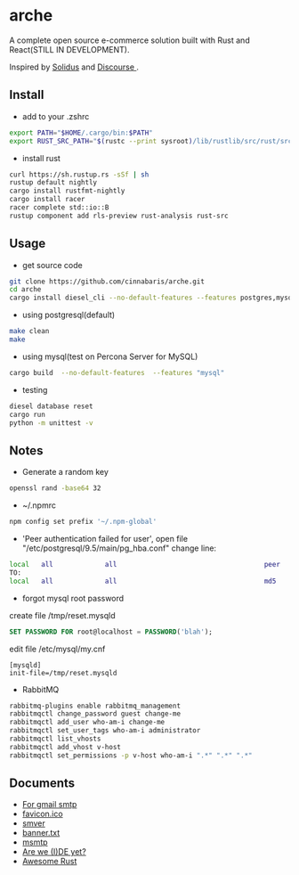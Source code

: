 # arche

A complete open source e-commerce solution built with Rust and React(STILL IN DEVELOPMENT).

Inspired by [Solidus](https://github.com/solidusio/solidus) and [Discourse
](https://github.com/discourse/discourse).

## Install

-   add to your .zshrc

```bash
export PATH="$HOME/.cargo/bin:$PATH"
export RUST_SRC_PATH="$(rustc --print sysroot)/lib/rustlib/src/rust/src"
```

-   install rust

```bash
curl https://sh.rustup.rs -sSf | sh
rustup default nightly
cargo install rustfmt-nightly
cargo install racer
racer complete std::io::B
rustup component add rls-preview rust-analysis rust-src
```

## Usage

-   get source code

```bash
git clone https://github.com/cinnabaris/arche.git
cd arche
cargo install diesel_cli --no-default-features --features postgres,mysql
```

-   using postgresql(default)

```bash
make clean
make
```

-   using mysql(test on Percona Server for MySQL)

```bash
cargo build  --no-default-features  --features "mysql"
```

-   testing

```bash
diesel database reset
cargo run
python -m unittest -v
```

## Notes

-   Generate a random key

```bash
openssl rand -base64 32
```

-   ~/.npmrc

```bash
npm config set prefix '~/.npm-global'
```

-   'Peer authentication failed for user', open file "/etc/postgresql/9.5/main/pg_hba.conf" change line:

```bash
local   all             all                                     peer
TO:
local   all             all                                     md5
```

-   forgot mysql root password

create file  /tmp/reset.mysqld

```sql
SET PASSWORD FOR root@localhost = PASSWORD('blah');
```

edit file /etc/mysql/my.cnf

```text
[mysqld]
init-file=/tmp/reset.mysqld
```

-   RabbitMQ

```bash
rabbitmq-plugins enable rabbitmq_management
rabbitmqctl change_password guest change-me
rabbitmqctl add_user who-am-i change-me
rabbitmqctl set_user_tags who-am-i administrator
rabbitmqctl list_vhosts
rabbitmqctl add_vhost v-host
rabbitmqctl set_permissions -p v-host who-am-i ".*" ".*" ".*"
```

## Documents

-   [For gmail smtp](http://stackoverflow.com/questions/20337040/gmail-smtp-debug-error-please-log-in-via-your-web-browser)
-   [favicon.ico](http://icoconvert.com/)
-   [smver](http://semver.org/)
-   [banner.txt](http://patorjk.com/software/taag/)
-   [msmtp](https://wiki.archlinux.org/index.php/msmtp)
-   [Are we (I)DE yet?](https://areweideyet.com/)
-   [Awesome Rust](https://github.com/rust-unofficial/awesome-rust)
